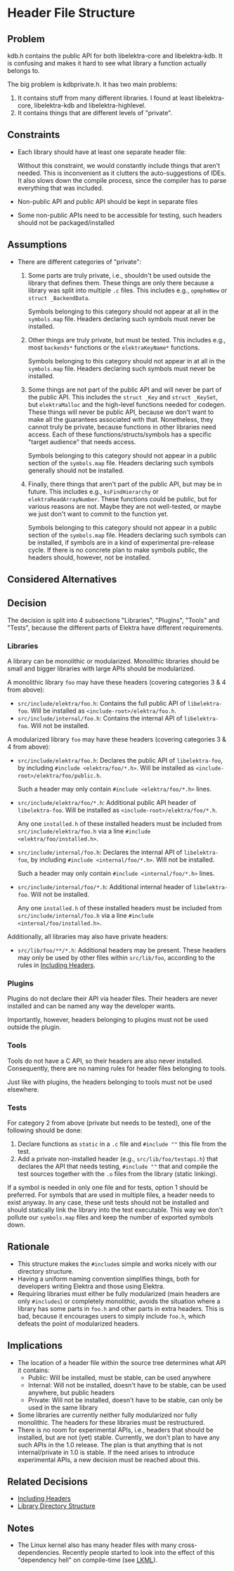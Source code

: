 # Header File Structure

## Problem

kdb.h contains the public API for both libelektra-core and libelektra-kdb.
It is confusing and makes it hard to see what library a function actually belongs to.

The big problem is kdbprivate.h. It has two main problems:

1. It contains stuff from many different libraries. I found at least libelektra-core, libelektra-kdb and libelektra-highlevel.
2. It contains things that are different levels of "private".

## Constraints

- Each library should have at least one separate header file:

  Without this constraint, we would constantly include things that aren't needed.
  This is inconvenient as it clutters the auto-suggestions of IDEs.
  It also slows down the compile process, since the compiler has to parse everything that was included.

- Non-public API and public API should be kept in separate files
- Some non-public APIs need to be accessible for testing, such headers should not be packaged/installed

## Assumptions

- There are different categories of "private":

  1.  Some parts are truly private, i.e., shouldn't be used outside the library that defines them.
      These things are only there because a library was split into multiple `.c` files.
      This includes e.g., `opmphmNew` or `struct _BackendData`.

      Symbols belonging to this category should not appear at all in the `symbols.map` file.
      Headers declaring such symbols must never be installed.

  2.  Other things are truly private, but must be tested.
      This includes e.g., most `backends*` functions or the `elektraKeyName*` functions.

      Symbols belonging to this category should not appear in at all in the `symbols.map` file.
      Headers declaring such symbols must never be installed.

  3.  Some things are not part of the public API and will never be part of the public API.
      This includes the `struct _Key` and `struct _KeySet`, but `elektraMalloc` and the high-level functions needed for codegen.
      These things will never be public API, because we don't want to make all the guarantees associated with that.
      Nonetheless, they cannot truly be private, because functions in other libraries need access.
      Each of these functions/structs/symbols has a specific "target audience" that needs access.

      Symbols belonging to this category should not appear in a public section of the `symbols.map` file.
      Headers declaring such symbols generally should not be installed.

  4.  Finally, there things that aren't part of the public API, but may be in future.
      This includes e.g., `ksFindHierarchy` or `elektraReadArrayNumber`.
      These functions could be public, but for various reasons are not.
      Maybe they are not well-tested, or maybe we just don't want to commit to the function yet.

      Symbols belonging to this category should not appear in a public section of the `symbols.map` file.
      Headers declaring such symbols can be installed, if symbols are in a kind of experimental pre-release cycle.
      If there is no concrete plan to make symbols public, the headers should, however, not be installed.

## Considered Alternatives

## Decision

The decision is split into 4 subsections "Libraries", "Plugins", "Tools" and "Tests", because the different parts of Elektra have different requirements.

### Libraries

A library can be monolithic or modularized.
Monolithic libraries should be small and bigger libraries with large APIs should be modularized.

A monolithic library `foo` may have these headers (covering categories 3 & 4 from above):

- `src/include/elektra/foo.h`:
  Contains the full public API of `libelektra-foo`.
  Will be installed as `<include-root>/elektra/foo.h`.
- `src/include/internal/foo.h`:
  Contains the internal API of `libelektra-foo`.
  Will not be installed.

A modularized library `foo` may have these headers (covering categories 3 & 4 from above):

- `src/include/elektra/foo.h`:
  Declares the public API of `libelektra-foo`, by including `#include <elektra/foo/*.h>`.
  Will be installed as `<include-root>/elektra/foo/public.h`.

  Such a header may only contain `#include <elektra/foo/*.h>` lines.

- `src/include/elektra/foo/*.h`:
  Additional public API header of `libelektra-foo`.
  Will be installed as `<include-root>/elektra/foo/*.h`.

  Any one `installed.h` of these installed headers must be included from `src/include/elektra/foo.h` via a line `#include <elektra/foo/installed.h>`.

- `src/include/internal/foo.h`:
  Declares the internal API of `libelektra-foo`, by including `#include <internal/foo/*.h>`.
  Will not be installed.

  Such a header may only contain `#include <internal/foo/*.h>` lines.

- `src/include/internal/foo/*.h`:
  Additional internal header of `libelektra-foo`.
  Will not be installed.

  Any one `installed.h` of these installed headers must be included from `src/include/internal/foo.h` via a line `#include <internal/foo/installed.h>`.

Additionally, all libraries may also have private headers:

- `src/lib/foo/**/*.h`:
  Additional headers may be present.
  These headers may only be used by other files within `src/lib/foo`, according to the rules in [Including Headers](header_include.md).

### Plugins

Plugins do not declare their API via header files.
Their headers are never installed and can be named any way the developer wants.

Importantly, however, headers belonging to plugins must not be used outside the plugin.

### Tools

Tools do not have a C API, so their headers are also never installed.
Consequently, there are no naming rules for header files belonging to tools.

Just like with plugins, the headers belonging to tools must not be used elsewhere.

### Tests

For category 2 from above (private but needs to be tested), one of the following should be done:

1. Declare functions as `static` in a `.c` file and `#include ""` this file from the test.
2. Add a private non-installed header (e.g., `src/lib/foo/testapi.h`) that declares the API that needs testing, `#include ""` that and compile the test sources together with the `.o` files from the library (static linking).

If a symbol is needed in only one file and for tests, option 1 should be preferred.
For symbols that are used in multiple files, a header needs to exist anyway.
In any case, these unit tests should not be installed and should statically link the library into the test executable.
This way we don't pollute our `symbols.map` files and keep the number of exported symbols down.

## Rationale

- This structure makes the `#include`s simple and works nicely with our directory structure.
- Having a uniform naming convention simplifies things, both for developers writing Elektra and those using Elektra.
- Requiring libraries must either be fully modularized (main headers are only `#includes`) or completely monolithic, avoids the situation where a library has some parts in `foo.h` and other parts in extra headers.
  This is bad, because it encourages users to simply include `foo.h`, which defeats the point of modularized headers.

## Implications

- The location of a header file within the source tree determines what API it contains:
  - Public: Will be installed, must be stable, can be used anywhere
  - Internal: Will not be installed, doesn't have to be stable, can be used anywhere, but public headers
  - Private: Will not be installed, doesn't have to be stable, can only be used in the same library
- Some libraries are currently neither fully modularized nor fully monolithic.
  The headers for these libraries must be restructured.
- There is no room for experimental APIs, i.e., headers that should be installed, but are not (yet) stable.
  Currently, we don't plan to have any such APIs in the 1.0 release.
  The plan is that anything that is not internal/private in 1.0 is stable.
  If the need arises to introduce experimental APIs, a new decision must be reached about this.

## Related Decisions

- [Including Headers](header_include.md)
- [Library Directory Structure](library_directory_structure.md)

## Notes

- The Linux kernel also has many header files with many cross-dependencies.
  Recently people started to look into the effect of this "dependency hell" on compile-time (see [LKML](https://lore.kernel.org/lkml/YdIfz+LMewetSaEB@gmail.com/T/)).
